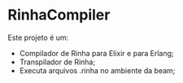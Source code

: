 # RinhaCompiler

Este projeto é um:
  * Compilador de Rinha para Elixir e para Erlang;
  * Transpilador de Rinha;
  * Executa arquivos .rinha no ambiente da beam;

